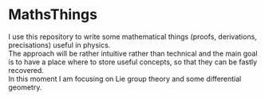 # MathsThings
I use this repository to write some mathematical things (proofs, derivations, precisations) useful in physics.  
The approach will be rather intuitive rather than technical and the main goal is to have a place where to store useful concepts, so that they can be fastly recovered.  
In this moment I am focusing on Lie group theory and some differential geometry.
